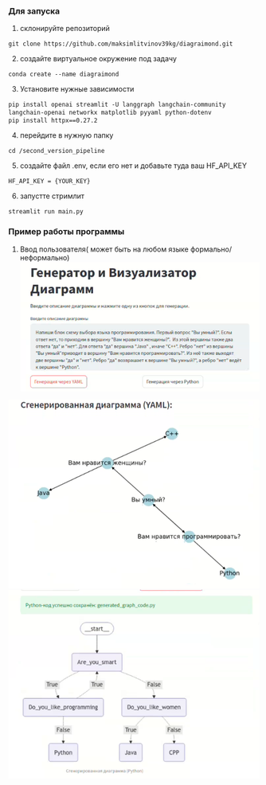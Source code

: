 ### Для запуска 

1) склонируйте репозиторий
```
git clone https://github.com/maksimlitvinov39kg/diagraimond.git
```
2) создайте виртуальное окружение под задачу
```
conda create --name diagraimond
```
3) Установите нужные зависимости

``` 
pip install openai streamlit -U langgraph langchain-community langchain-openai networkx matplotlib pyyaml python-dotenv
pip install httpx==0.27.2
```
4) перейдите в нужную папку
```
cd /second_version_pipeline
```
5) создайте файл .env, если его нет и добавьте туда ваш HF_API_KEY

``` 
HF_API_KEY = {YOUR_KEY}
```

6) запустте стримлит
```
streamlit run main.py
```

### Пример работы программы 

1) Ввод пользователя( может быть на любом языке формально/неформально)
![](./assets/cvp.png)

![](./assets/cvp1.png)
![](./assets/cvp2.png)


